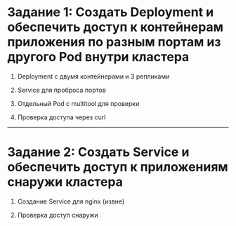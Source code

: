 # Задание 1:  Создать Deployment и обеспечить доступ к контейнерам приложения по разным портам из другого Pod внутри кластера
1. Deployment с двумя контейнерами и 3 репликами

2. Service для проброса портов

3. Отдельный Pod с multitool для проверки

4. Проверка доступа через curl

---
# Задание 2: Создать Service и обеспечить доступ к приложениям снаружи кластера

1. Cоздание Service для nginx (извне)

2. Проверка доступ снаружи
